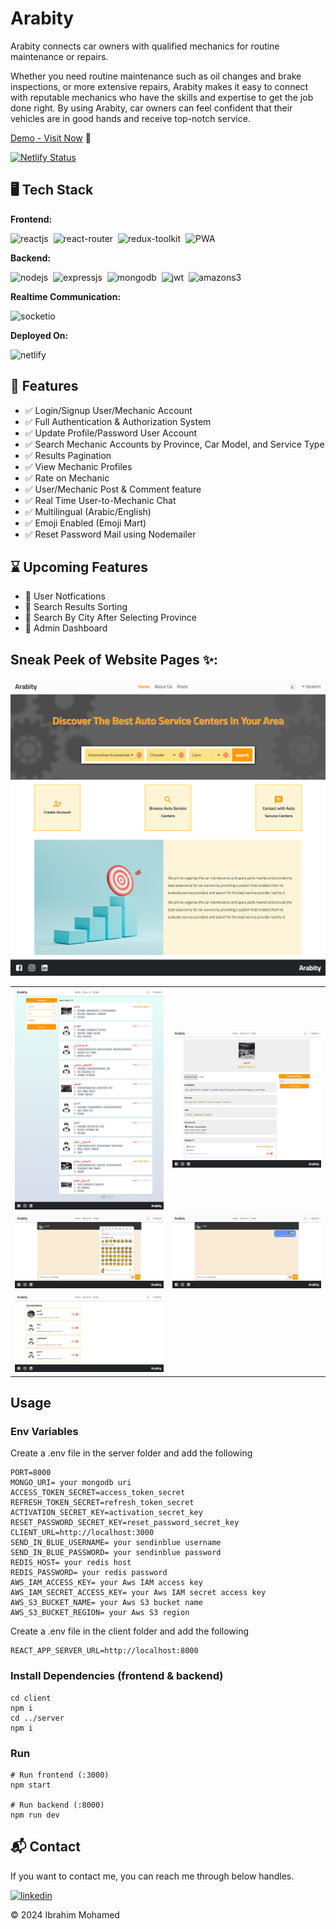 # Arabity

Arabity connects car owners with qualified mechanics for routine maintenance or
repairs.

Whether you need routine maintenance such as oil changes and brake inspections,
or more extensive repairs, Arabity makes it easy to connect with reputable
mechanics who have the skills and expertise to get the job done right. By using
Arabity, car owners can feel confident that their vehicles are in good hands and
receive top-notch service.

[Demo - Visit Now](https://arabity.netlify.app) 🚀

[![Netlify Status](https://api.netlify.com/api/v1/badges/0e7c6d6c-af6c-4f72-a68d-7413e95dd772/deploy-status)](https://app.netlify.com/sites/arabity/deploys)

## 🖥️ Tech Stack

**Frontend:**

![reactjs](https://img.shields.io/badge/React-20232A?style=for-the-badge&logo=react&logoColor=61DAFB)&nbsp;
![react-router](https://img.shields.io/badge/React_Router-CA4245?style=for-the-badge&logo=react-router&logoColor=white)&nbsp;
![redux-toolkit](https://img.shields.io/badge/Redux-593D88?style=for-the-badge&logo=redux&logoColor=white)&nbsp;
![PWA](https://img.shields.io/badge/pwa-570fc2?style=for-the-badge&logo=PWA&logoColor=white)&nbsp;

**Backend:**

![nodejs](https://img.shields.io/badge/Node.js-43853D?style=for-the-badge&logo=node.js&logoColor=white)&nbsp;
![expressjs](https://img.shields.io/badge/Express.js-000000?style=for-the-badge&logo=express&logoColor=white)&nbsp;
![mongodb](https://img.shields.io/badge/MongoDB-4EA94B?style=for-the-badge&logo=mongodb&logoColor=white)&nbsp;
![jwt](https://img.shields.io/badge/JWT-000000?style=for-the-badge&logo=JSON%20web%20tokens&logoColor=white)&nbsp;
![amazons3](https://img.shields.io/badge/Amazon%20S3-569a31?style=for-the-badge&logo=amazons3&logoColor=white)&nbsp;

**Realtime Communication:**

![socketio](https://img.shields.io/badge/Socket.io-010101?&style=for-the-badge&logo=Socket.io&logoColor=white)

**Deployed On:**

![netlify](https://img.shields.io/badge/netlify-32e6e2?style=for-the-badge&logo=netlify&logoColor=white)

## 🚀 Features

- ✅ Login/Signup User/Mechanic Account
- ✅ Full Authentication & Authorization System
- ✅ Update Profile/Password User Account
- ✅ Search Mechanic Accounts by Province, Car Model, and Service Type
- ✅ Results Pagination
- ✅ View Mechanic Profiles
- ✅ Rate on Mechanic
- ✅ User/Mechanic Post & Comment feature
- ✅ Real Time User-to-Mechanic Chat
- ✅ Multilingual (Arabic/English)
- ✅ Emoji Enabled (Emoji Mart)
- ✅ Reset Password Mail using Nodemailer

## ⌛ Upcoming Features

- 🚧 User Notfications
- 🚧 Search Results Sorting
- 🚧 Search By City After Selecting Province
- 🚧 Admin Dashboard

## Sneak Peek of Website Pages ✨:

![home](images/img-1.png)

<table>
  <tr>
    <td><img src="images/img-2.png" alt="mockup" /></td>
    <td><img src="images/img-3.png" alt="mockups" /></td>
  </tr>
  <tr>
    <td><img src="images/img-4.png" alt="mockup" /></td>
    <td><img src="images/img-5.png" alt="mockups" /></td>
  </tr>
  <tr>
    <td><img src="images/img-6.png" alt="mockups" /></td>
  </tr>
</table>

## Usage

### Env Variables

Create a .env file in the server folder and add the following

```
PORT=8000
MONGO_URI= your mongodb uri
ACCESS_TOKEN_SECRET=access_token_secret
REFRESH_TOKEN_SECRET=refresh_token_secret
ACTIVATION_SECRET_KEY=activation_secret_key
RESET_PASSWORD_SECRET_KEY=reset_password_secret_key
CLIENT_URL=http://localhost:3000
SEND_IN_BLUE_USERNAME= your sendinblue username
SEND_IN_BLUE_PASSWORD= your sendinblue password
REDIS_HOST= your redis host
REDIS_PASSWORD= your redis password
AWS_IAM_ACCESS_KEY= your Aws IAM access key
AWS_IAM_SECRET_ACCESS_KEY= your Aws IAM secret access key
AWS_S3_BUCKET_NAME= your Aws S3 bucket name
AWS_S3_BUCKET_REGION= your Aws S3 region
```

Create a .env file in the client folder and add the following

```
REACT_APP_SERVER_URL=http://localhost:8000
```

### Install Dependencies (frontend & backend)

```
cd client
npm i
cd ../server
npm i
```

### Run

```
# Run frontend (:3000)
npm start

# Run backend (:8000)
npm run dev
```

## 📬 Contact

If you want to contact me, you can reach me through below handles.

[![linkedin](https://img.shields.io/badge/LinkedIn-0077B5?style=for-the-badge&logo=linkedin&logoColor=white)](https://www.linkedin.com/in/ibrahim-embaby)

© 2024 Ibrahim Mohamed
